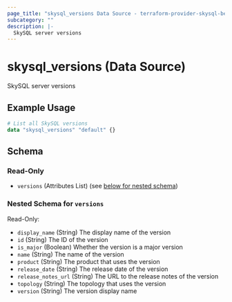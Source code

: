 ```yaml
---
page_title: "skysql_versions Data Source - terraform-provider-skysql-beta"
subcategory: ""
description: |-
  SkySQL server versions
---
```


# skysql_versions (Data Source)

SkySQL server versions

## Example Usage

```terraform
# List all SkySQL versions
data "skysql_versions" "default" {}
```

<!-- schema generated by tfplugindocs -->
## Schema

### Read-Only

- `versions` (Attributes List) (see [below for nested schema](#nestedatt--versions))

<a id="nestedatt--versions"></a>
### Nested Schema for `versions`

Read-Only:

- `display_name` (String) The display name of the version
- `id` (String) The ID of the version
- `is_major` (Boolean) Whether the version is a major version
- `name` (String) The name of the version
- `product` (String) The product that uses the version
- `release_date` (String) The release date of the version
- `release_notes_url` (String) The URL to the release notes of the version
- `topology` (String) The topology that uses the version
- `version` (String) The version display name

